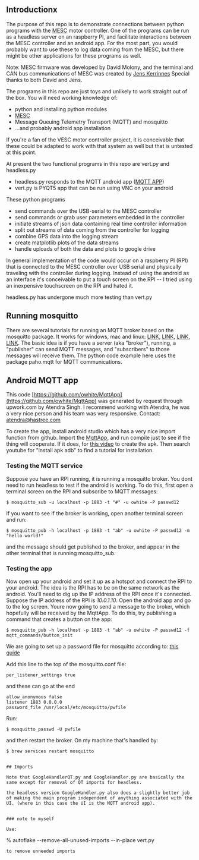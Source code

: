 ## Introductionx

The purpose of this repo is to demonstrate connections between python programs with the [MESC](https://github.com/davidmolony/MESC_Firmware) motor controller. One of the programs can be run as a headless server on an raspberry PI, and facilitate interactions between the MESC controller and an android app. For the most part, you would probably want to use these to log data coming from the MESC, but there might be other applications for these programs as well. 

Note: MESC firmware was developed by David Molony, and the terminal and CAN bus communications of MESC was created by [Jens Kerrinnes](https://github.com/Netzpfuscher) Special thanks to both David and Jens. 

The programs in this repo are just toys and unlikely to work straight out of the box. You will need working knowledge of:
 * python and installing python modules
 * [MESC](https://github.com/davidmolony/MESC_Firmware)
 * Message Queuing Telemetry Transport (MQTT) and mosquitto
 * ...and probably android app installation

If you're a fan of the VESC motor controller project, it is conceivable that these could be adapted to work with that system as well but that is untested at this point. 

At present the two functional programs in this repo are vert.py and headless.py
  * headless.py responds to the MQTT android app ([MQTT APP](https://github.com/owhite/MqttApp))
  * vert.py is PYQT5 app that can be run using VNC on your android

These python programs 
 * send commands over the USB-serial to the MESC controller
 * send commands or grab user parameters embedded in the controller
 * initiate streams of json data containing real time controller information
 * split out streams of data coming from the controller for logging
 * combine GPS data into the logging stream
 * create matplotlib plots of the data streams
 * handle uploads of both the data and plots to google drive
 
In general implementation of the code would occur on a raspberry PI (RPI) that is connected to the MESC controller over USB serial and physically traveling with the controller during logging. Instead of using the android as an interface it's conceivable to put a touch screen on the RPI -- I tried using an inexpensive touchscreen on the RPI and hated it. 

headless.py has undergone much more testing than vert.py

## Running mosquitto

There are several tutorials for running an MQTT broker based on the mosquitto package. It works for windows, mac and linux: [LINK](https://subscription.packtpub.com/book/iot-and-hardware/9781787287815/1/ch01lvl1sec12/installing-a-mosquitto-broker-on-macos), [LINK](https://cedalo.com/blog/mqtt-subscribe-publish-mosquitto-pub-sub-example/), [LINK](http://www.steves-internet-guide.com/mosquitto_pub-sub-clients/), [LINK](https://randomnerdtutorials.com/testing-mosquitto-broker-and-client-on-raspbbery-pi/). The basic idea is if you have a server (aka "broker"), running, a "publisher" can send MQTT messages, and "subscribers" to those messages will receive them. The python code example here uses the package paho.mqtt for MQTT communications. 

## Android MQTT app

This code [https://github.com/owhite/MqttApp](https://github.com/owhite/MqttApp) was generated by request through upwork.com by Atendra Singh. I recommend working with Atendra, he was a very nice person and his team was very responsive. Contact: atendra@hastree.com

To create the app, install android studio which has a very nice import function from github. Import the [MqttApp](https://github.com/owhite/MqttApp), and run compile just to see if the thing will cooperate. If it does, for [this video](https://www.youtube.com/watch?v=3FujlwQoKuk) to create the apk. Then search youtube for "install apk adb" to find a tutorial for installation. 

### Testing the MQTT service
Suppose you have an RPI running, it is running a mosquitto broker. You dont need to run headless to test if the android is working. To do this, first open a terminal screen on the RPI and subscribe to MQTT messages:
```
$ mosquitto_sub -u localhost -p 1883 -t "#" -u owhite -P passwd12
```

If you want to see if the broker is working, open another terminal screen and run:
```
$ mosquitto_pub -h localhost -p 1883 -t "ab" -u owhite -P passwd12 -m "hello world!" 
```

and the message should get published to the broker, and appear in the other terminal that is running mosquitto_sub. 

### Testing the app
Now open up your android and set it up as a hotspot and connect the RPI to your android. The idea is the RPI has to be on the same network as the android. You'll need to dig up the IP address of the RPI once it's connected. Suppose the IP address of the RPI is *10.0.1.10*. Open the android app and go to the log screen. Youre now going to send a message to the broker, which hopefully will be received by the MqttApp. To do this, try publishing a command that creates a button on the app:
```
$ mosquitto_pub -h localhost -p 1883 -t "ab" -u owhite -P passwd12 -f mqtt_commands/button_init
```

We are going to set up a password file for mosquitto according to:
[this guide](http://www.steves-internet-guide.com/mqtt-username-password-example/) 

Add this line to the top of the mosquitto.conf file:

```
per_listener_settings true
```

and these can go at the end
```
allow_anonymous false
listener 1883 0.0.0.0
password_file /usr/local/etc/mosquitto/pwfile
```

Run:
```
$ mosquitto_passwd -U pwfile
```

and then restart the broker. On my machine that's handled by:
```
$ brew services restart mosquitto


## Imports

Note that GoogleHandlerQT.py and GoogleHandler.py are basically the same except for removal of QT imports for headless.

the headless version GoogleHandler.py also does a slightly better job of making the main program independent of anything associated with the UI. (where in this case the UI is the MQTT android app). 


### note to myself

Use:
```
% autoflake --remove-all-unused-imports --in-place vert.py
```
to remove unneeded imports

